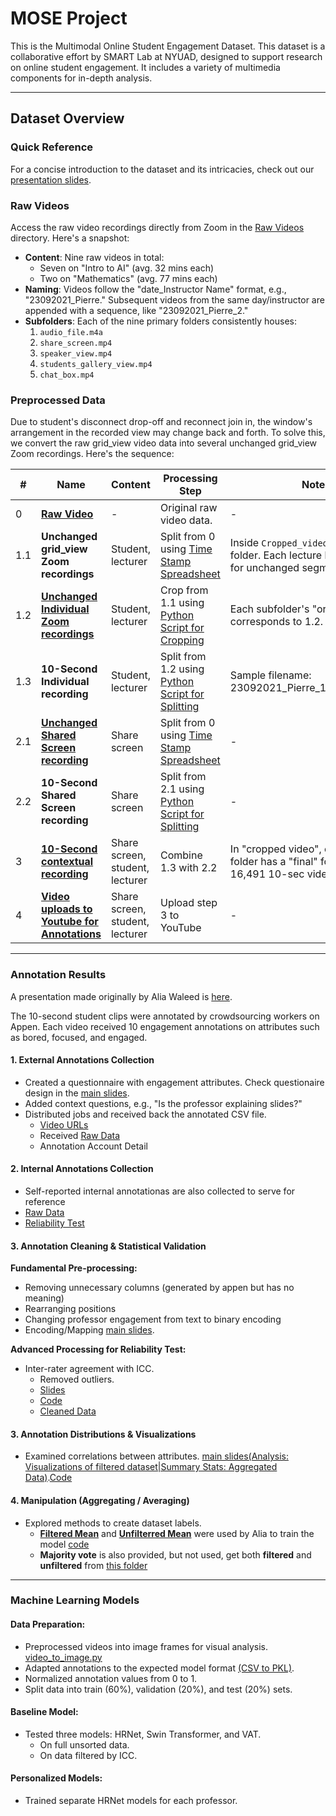 # MOSE Project

This is the Multimodal Online Student Engagement Dataset. This dataset is a collaborative effort by SMART Lab at NYUAD, designed to support research on online student engagement. It includes a variety of multimedia components for in-depth analysis.

---

## Dataset Overview

### Quick Reference
For a concise introduction to the dataset and its intricacies, check out our [presentation slides](https://docs.google.com/presentation/d/1oICvGvWpDMS1Ro6-yWFDrBTs-GKh_TB4LxYbBjpdD5Y/edit?usp=sharing).

### Raw Videos

Access the raw video recordings directly from Zoom in the [Raw Videos](https://drive.google.com/drive/folders/12e2aJ3oW91NYt9XyptG9BrYOB44ag_Xr?usp=drive_link) directory. Here's a snapshot:
- **Content**: Nine raw videos in total:
  - Seven on "Intro to AI" (avg. 32 mins each)
  - Two on "Mathematics" (avg. 77 mins each)
- **Naming**: Videos follow the "date_Instructor Name" format, e.g., "23092021_Pierre." Subsequent videos from the same day/instructor are appended with a sequence, like "23092021_Pierre_2."
- **Subfolders**: Each of the nine primary folders consistently houses:
  1. `audio_file.m4a`
  2. `share_screen.mp4`
  3. `speaker_view.mp4`
  4. `students_gallery_view.mp4`
  5. `chat_box.mp4`



### Preprocessed Data
Due to student's disconnect drop-off and reconnect join in, the window's arrangement in the recorded view may change back and forth. To solve this, we convert the raw grid_view video data into several unchanged grid_view Zoom recordings. Here's the sequence:

| #   | Name                                                      | Content                          | Processing Step                                                                                                                         | Notes                                                                                                       |
|-----|-----------------------------------------------------------------------------------------|----------------------------------|------------------------------------------------------------------------------------------------------------------------------------------|-------------------------------------------------------------------------------------------------------------|
| 0   | [**Raw Video**](https://drive.google.com/drive/folders/12e2aJ3oW91NYt9XyptG9BrYOB44ag_Xr?usp=drive_link) | -                                | Original raw video data.                                                                                                                | -                                                                                                           |
| 1.1 | **Unchanged grid_view Zoom recordings**                   | Student, lecturer                | Split from 0 using [Time Stamp Spreadsheet](https://docs.google.com/spreadsheets/d/1pYKqmghlGIbarUW7rUkTX_hiaAkYlV_0R-ExDdXn0_c/edit#gid=0) | Inside `Cropped_videos` -> `lecture` folder. Each lecture has subfolders for unchanged segments.              |
| 1.2 | [**Unchanged Individual Zoom recordings**](https://drive.google.com/drive/folders/1QVx7_Nm5LzYlcQAmjdksaA283VB_LBP-?usp=share_link) | Student, lecturer                | Crop from 1.1 using [Python Script for Cropping](https://drive.google.com/file/d/1je9xFKXrH3lmTsdaFkkWXOuW9xnjE0tp/view?usp=share_link) | Each subfolder's "original" folder corresponds to 1.2.                                                      |
| 1.3 | **10-Second Individual recording**                        | Student, lecturer                | Split from 1.2 using [Python Script for Splitting](https://drive.google.com/file/d/18RaKtyPWgcPoat-nhkxFzW_z0JOlKncx/view?usp=drive_link) | Sample filename: 23092021_Pierre_10_Khalid_8.mp4                                                           |
| 2.1 | [**Unchanged Shared Screen recording**](https://drive.google.com/drive/folders/1kZtNqy9UCAdt5JRcz0sCyDA0b9YTWylD?usp=share_link) | Share screen                     | Split from 0 using [Time Stamp Spreadsheet](https://docs.google.com/spreadsheets/d/1pYKqmghlGIbarUW7rUkTX_hiaAkYlV_0R-ExDdXn0_c/edit#gid=0) | -                                                                                                           |
| 2.2 | **10-Second Shared Screen recording**                     | Share screen                     | Split from 2.1 using [Python Script for Splitting](https://drive.google.com/file/d/18RaKtyPWgcPoat-nhkxFzW_z0JOlKncx/view?usp=drive_link) | -                                                                                                           |
| 3   | [**10-Second contextual recording**](https://drive.google.com/drive/folders/1OiT_cTSnfhF_PQ5bR3oGt0XUJs8D4-CF?usp=share_link) | Share screen, student, lecturer  | Combine 1.3 with 2.2                                                                                                                    | In "cropped video", each lecture folder has a "final" folder. Outcome: 16,491 10-sec videos.                |
| 4   | [**Video uploads to Youtube for Annotations**](https://docs.google.com/spreadsheets/d/1kwJogK-am3mgfxi7gFUr6KqTaWl5ET8fBsAqks86ZKQ/edit?usp=share_link) | Share screen, student, lecturer  | Upload step 3 to YouTube                                                                                                                | -                                                                                                           |

---

### Annotation Results 

A presentation made originally by Alia Waleed is [here](https://docs.google.com/presentation/d/17BHcKZqLrBDJHQJSZQO20r9n55vJVlAdGJro01hSJag/edit?usp=sharing).

The 10-second student clips were annotated by crowdsourcing workers on Appen. Each video received 10 engagement annotations on attributes such as bored, focused, and engaged.

#### 1. External Annotations Collection 
- Created a questionnaire with engagement attributes. Check questionaire design in the [main slides](https://docs.google.com/presentation/d/1oICvGvWpDMS1Ro6-yWFDrBTs-GKh_TB4LxYbBjpdD5Y/edit?usp=sharing).
- Added context questions, e.g., "Is the professor explaining slides?"
- Distributed jobs and received back the annotated CSV file.
  - [Video URLs](https://docs.google.com/spreadsheets/d/1kwJogK-am3mgfxi7gFUr6KqTaWl5ET8fBsAqks86ZKQ/edit?usp=share_link)
  - Received [Raw Data](https://drive.google.com/file/d/14tQ-FVwRkxViyGv3pkmI2J4vNcfEZulr/view?usp=share_link)
  - Annotation Account Detail
    
#### 2. Internal Annotations Collection
- Self-reported internal annotationas are also collected to serve for reference
- [Raw Data]()
- [Reliability Test](https://drive.google.com/drive/folders/13ayPeOC9MQMBdmSjbbIikSOiGNvjyhbr?usp=share_link)

#### 3. Annotation Cleaning & Statistical Validation

**Fundamental Pre-processing:**
- Removing unnecessary columns (generated by appen but has no meaning)
- Rearranging positions
- Changing professor engagement from text to binary encoding
- Encoding/Mapping [main slides](https://docs.google.com/presentation/d/1oICvGvWpDMS1Ro6-yWFDrBTs-GKh_TB4LxYbBjpdD5Y/edit?usp=sharing).

**Advanced Processing for Reliability Test:**
- Inter-rater agreement with ICC.
  - Removed outliers.
  - [Slides](https://docs.google.com/presentation/d/1NmbPcXM0DskdIdPgvoV9EtQly0gS2Dc3cuxj3-cOFHU/edit?usp=share_link)
  - [Code](https://drive.google.com/file/d/1-AVhhPEGYbn296zHFJ-41ACM3Rn28BDL/view?usp=share_link)
  - [Cleaned Data](https://drive.google.com/drive/folders/1VQvmloHvxdjbgAqGVpH_u9F6ns7ijxS2?usp=share_link)

#### 3. Annotation Distributions & Visualizations
- Examined correlations between attributes. [main slides(Analysis: Visualizations of filtered dataset|Summary Stats: Aggregated Data)](https://docs.google.com/presentation/d/1oICvGvWpDMS1Ro6-yWFDrBTs-GKh_TB4LxYbBjpdD5Y/edit?usp=sharing).[Code](https://colab.research.google.com/drive/1D7OIK1zfW8fGPYcOVrUETJ6O_vz0U48l?usp=sharing)

#### 4. Manipulation (Aggregating / Averaging)
- Explored methods to create dataset labels.
  - [**Filtered Mean**](https://drive.google.com/file/d/19wegzVGiL989zV5Pg5lapddgStKd1pfA/view?usp=share_link) and [**Unfilterred Mean**](https://drive.google.com/file/d/1TonS3HKG1K_6sicZeMdPQfv_0XwINoV_/view?usp=share_link) were used by Alia to train the model [code](https://colab.research.google.com/drive/1AgLyj2yet6pFFT7PHq8ZrO4kgWYKtklf?usp=sharing)
  - **Majority vote** is also provided, but not used, get both **filtered** and **unfiltered** from [this folder](https://drive.google.com/drive/folders/1VQvmloHvxdjbgAqGVpH_u9F6ns7ijxS2?usp=share_link)

---

### Machine Learning Models

#### Data Preparation:
- Preprocessed videos into image frames for visual analysis. [video_to_image.py](https://drive.google.com/file/d/1oGjHxLrBV5UrfQ6DvYgdzVyJd7A-igGZ/view?usp=share_link)
- Adapted annotations to the expected model format [(CSV to PKL)]([url](https://colab.research.google.com/drive/194Y1le4s9Whwyyxtapb2zvJ-iG3_lSOY?usp=share_link)).
- Normalized annotation values from 0 to 1.
- Split data into train (60%), validation (20%), and test (20%) sets.


#### Baseline Model:
- Tested three models: HRNet, Swin Transformer, and VAT.
  - On full unsorted data.
  - On data filtered by ICC.

#### Personalized Models:
- Trained separate HRNet models for each professor.

